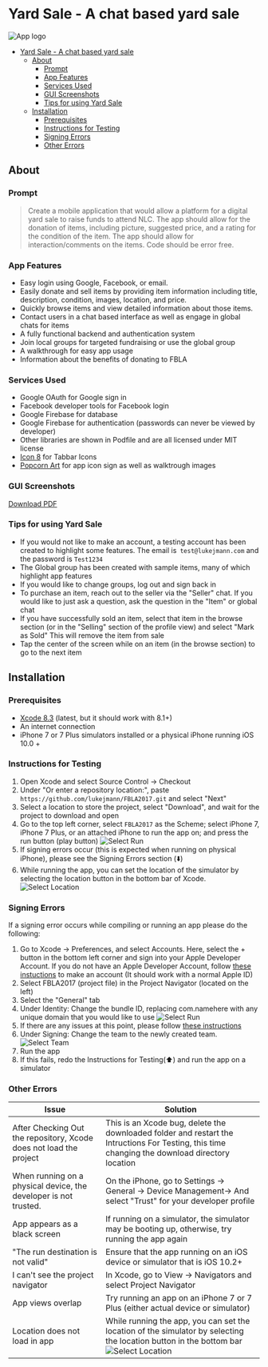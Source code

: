 # Yard Sale - A chat based yard sale

![App logo](https://raw.githubusercontent.com/lukejmann/FBLA2017/master/FBLA2017/Assets.xcassets/AppIcon.appiconset/AppIcon-60%403x.png?token=AbCv2DDxx9EAtd3663E-V4BUqiYtXN33ks5ZFgjFwA%3D%3D)


- [Yard Sale - A chat based yard sale](#yard-sale---a-chat-based-yard-sale)
  * [About](#about)
    + [Prompt](#prompt)
    + [App Features](#app-features)
    + [Services Used](#services-used)
    + [GUI Screenshots](#gui-screenshots)
    + [Tips for using Yard Sale](#tips-for-using-yard-sale)
  * [Installation](#installation)
    + [Prerequisites](#prerequisites)
    + [Instructions for Testing](#instructions-for-testing)
    + [Signing Errors](#signing-errors)
    + [Other Errors](#other-errors)

## About

### Prompt
> Create a mobile application that would allow a platform for a digital yard sale to raise funds to attend NLC. The app should allow for the donation of items, including picture, suggested price, and a rating for the condition of the item. The app should allow for interaction/comments on the items. Code should be error free.

### App Features
* Easy login using Google, Facebook, or email.
* Easily donate and sell items by providing item information including title, description,  condition, images, location, and price. 
* Quickly browse items and view detailed information about those items. 
* Contact users in a chat based interface as well as engage in global chats for items
* A fully functional backend and authentication system
* Join local groups for targeted fundraising or use the global group 
* A walkthrough for easy app usage
* Information about the benefits of donating to FBLA

### Services Used
* Google OAuth for Google sign in
* Facebook developer tools for Facebook login
* Google Firebase for database
* Google Firebase for authentication (passwords can never be viewed by developer)
* Other libraries are shown in Podfile and are all licensed under MIT license
* [Icon 8](https://icons8.com) for Tabbar Icons
* [Popcorn Art](http://www.flaticon.com/authors/popcorns-arts?group_id=180&order_by=2) for app icon sign as well as walktrough images

### GUI Screenshots
[Download PDF](https://raw.githubusercontent.com/lukejmann/FBLA2017/master/Photoshop/GUIScreenshots.pdf)

### Tips for using Yard Sale
* If you would not like to make an account, a testing account has been created to highlight some features. The email is` test@lukejmann.com` and the password is `Test1234`
* The Global group has been created with sample items, many of which highlight app features
* If you would like to change groups, log out and sign back in
* To purchase an item, reach out to the seller via the "Seller" chat. If you would like to just ask a question, ask the question in the "Item" or global chat
* If you have successfully sold an item, select that item in the browse section (or in the "Selling" section of the profile view) and select "Mark as Sold" This will remove the item from sale
* Tap the center of the screen while on an item (in the browse section) to go to the next item



## Installation
### Prerequisites
* [Xcode 8.3](https://itunes.apple.com/us/app/xcode/id497799835?mt=12) (latest, but it should work with 8.1+)
* An internet connection
* iPhone 7 or 7 Plus simulators installed or a physical iPhone running iOS 10.0 +

### Instructions for Testing
1. Open Xcode and select Source Control -> Checkout
2. Under "Or enter a repository location:", paste `https://github.com/lukejmann/FBLA2017.git` and select "Next"
3. Select a location to store the project, select "Download", and wait for the project to download and open
4. Go to the top left corner, select `FBLA2017` as the Scheme; select iPhone 7, iPhone 7 Plus, or an attached iPhone to run the app on; and press the run button (play button)
![Select Run](https://raw.githubusercontent.com/lukejmann/FBLA2017/master/Photoshop/Screen%20Shot%202017-05-05%20at%203.38.44%20PM.png)
5. If signing errors occur (this is expected when running on physical iPhone), please see the Signing Errors section (⬇️)
6. While running the app, you can set the location of the simulator by selecting the location button in the bottom bar of Xcode. ![Select Location](https://raw.githubusercontent.com/lukejmann/FBLA2017/master/Photoshop/FullSizeRender.jpg)

### Signing Errors
If a signing error occurs while compiling or running an app please do the following:

1. Go to Xcode -> Preferences, and select Accounts. Here, select the + button in the bottom left corner and sign into your Apple Developer Account. If you do not have an Apple Developer Account, follow [these instuctions](https://9to5mac.com/2016/03/27/how-to-create-free-apple-developer-account-sideload-apps/) to make an account (It should work with a normal Apple ID)
2.  Select FBLA2017 (project file) in the Project Navigator (located on the left)
3. Select the "General" tab 
4. Under Identity: Change the bundle ID, replacing com.namehere with any unique domain that you would like to use
![Select Run](https://raw.githubusercontent.com/lukejmann/FBLA2017/master/Photoshop/Screen%20Shot%202017-05-13%20at%209.10.51%20AM.png)
5. If there are any issues at this point, please follow [these instructions](https://developer.apple.com/library/content/documentation/IDEs/Conceptual/AppStoreDistributionTutorial/CreatingYourTeamProvisioningProfile/CreatingYourTeamProvisioningProfile.html)
4. Under Signing: Change the team to the newly created team. 
![Select Team](https://raw.githubusercontent.com/lukejmann/FBLA2017/master/Photoshop/Screen%20Shot%202017-05-13%20at%209.13.50%20AM.png)
5. Run the app 
6. If this fails, redo the Instructions for Testing(⬆️) and run the app on a simulator

### Other Errors 
| Issue | Solution |
|-------------------------------------------------------------------|--------------------------------------------------------------------------------------------------|
|After Checking Out the repository, Xcode does not load the project| This is an Xcode bug, delete the downloaded folder and restart the Intructions For Testing, this time changing the download directory location|
| When running on a physical device, the developer is not trusted.  | On the iPhone, go to Settings -> General -> Device Management-> And select "Trust" for your developer profile |
| App appears as a black screen | If running on a simulator, the simulator may be booting up, otherwise, try running the app again |
| "The run destination is not valid" | Ensure that the app running on an iOS device or simulator that is iOS 10.2+  |
| I can't see the project navigator  | In Xcode, go to View -> Navigators and select Project Navigator  
| App views overlap | Try running an app on an iPhone 7 or 7 Plus (either actual device or simulator)
| Location does not load in app |  While running the app, you can set the location of the simulator by selecting the location button in the bottom bar ![Select Location](https://raw.githubusercontent.com/lukejmann/FBLA2017/master/Photoshop/FullSizeRender.jpg) |







<!--### Steps
1. 
 If you have [git](https://git-scm.com) : 
 Run  `git clone https://github.com/lukejmann/FBLA2017.git` in the desired installation folder.
 
 OR
 
 If you do not have git, 
  press the download ZIP button (⬆️) and extract the ZIP file to the desired folder.

2. Open `FBLA2017.xcworkspace`
<!---7. Go to the top left corner, select `FBLA2017` as the Scheme, chose a device to run the app on,  and press the run button (play button)
![Select Run](https://raw.githubusercontent.com/lukejmann/FBLA2017/master/Photoshop/Screen%20Shot%202017-05-05%20at%203.38.44%20PM.png)
8.  If the app is being run on a physical device, the app and developer profile must be approved in the settings menu of the device (Settings –> General –> Device Management)-->
